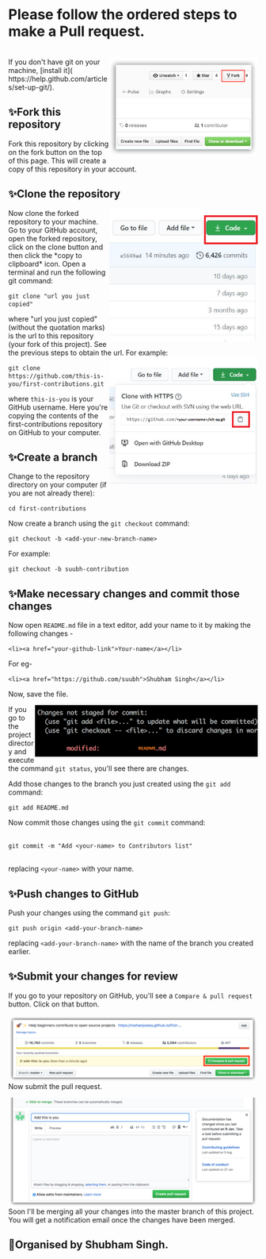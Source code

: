 # Please follow the ordered steps to make a Pull request.
<br>
<img align="right" width="300" src="firstpr/fork.png" alt="fork this repository" />
If you don't have git on your machine, [install it]( https://help.github.com/articles/set-up-git/).

## ✨Fork this repository
Fork this repository by clicking on the fork button on the top of this page.
This will create a copy of this repository in your account.

## ✨Clone the repository
<img align="right" width="300" src="firstpr/clone.png" alt="clone this repository" />
Now clone the forked repository to your machine. Go to your GitHub account, open the forked repository, click on the clone button and then click the *copy to clipboard* icon.
Open a terminal and run the following git command:

```
git clone "url you just copied"

```
where "url you just copied" (without the quotation marks) is the url to this repository (your fork of this project). See the previous steps to obtain the url.
<img align="right" width="300" src="firstpr/copy-to-clipboard.png" alt="copy URL to clipboard" />
For example:

```
git clone https://github.com/this-is-you/first-contributions.git

```
where `this-is-you` is your GitHub username. Here you're copying the contents of the first-contributions repository on GitHub to your computer.

## ✨Create a branch
Change to the repository directory on your computer (if you are not already there):

```
cd first-contributions

```
Now create a branch using the `git checkout` command:

```
git checkout -b <add-your-new-branch-name>

```

For example:
```
git checkout -b suubh-contribution

```

## ✨Make necessary changes and commit those changes

Now open `README.md` file in a text editor, add your name to it by making the following changes -
```
<li><a href="your-github-link">Your-name</a></li>

```
For eg-
```
<li><a href="https://github.com/suubh">Shubham Singh</a></li>

```
 Now, save the file.

<img align="right" width="450" src="firstpr/git-status.png" alt="git status" />

If you go to the project directory and execute the command `git status`, you'll see there are changes.

Add those changes to the branch you just created using the `git add` command:

```
git add README.md

```
Now commit those changes using the `git commit` command:

```

git commit -m "Add <your-name> to Contributors list"


```

replacing `<your-name>` with your name.


## ✨Push changes to GitHub

Push your changes using the command `git push`:

```
git push origin <add-your-branch-name>

```
replacing `<add-your-branch-name>` with the name of the branch you created earlier.


## ✨Submit your changes for review


If you go to your repository on GitHub, you'll see a  `Compare & pull request` button. Click on that button.



<img style="float: right;" src="firstpr/compare-and-pull.png" alt="create a pull request" />

Now submit the pull request.

<img style="float: right;" src="firstpr/submit-pull-request.png" alt="submit pull request" />


Soon I'll be merging all your changes into the master branch of this project. You will get a notification email once the changes have been merged.
## 👋Organised by Shubham Singh.
